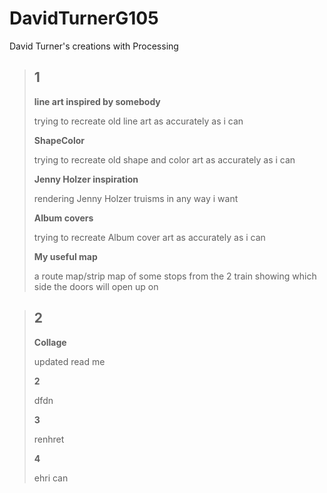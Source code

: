 # DavidTurnerG105
David Turner's creations with Processing
>## 1
> **line art inspired by somebody**
>
> trying to recreate old line art as accurately as i can
>
>**ShapeColor**
>
>trying to recreate old shape and color art as accurately as i can
>
>**Jenny Holzer inspiration**
>
>rendering Jenny Holzer truisms in any way i want
>
>**Album covers**
>
>trying to recreate Album cover art as accurately as i can
>
>**My useful map**
>
>a route map/strip map of some stops from the 2 train showing which side the doors will open up on

>## 2
> **Collage**
>
> updated read me
>
>**2**
>
>dfdn
>
>**3**
>
>renhret
>
>**4**
>
>ehri can
>
